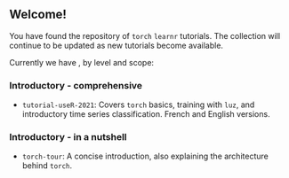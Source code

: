 ## Welcome!

You have found the repository of `torch` `learnr` tutorials. The collection will continue to be updated as new tutorials become available.

Currently we have , by level and scope:

### Introductory - comprehensive

-   `tutorial-useR-2021`: Covers `torch` basics, training with `luz`, and introductory time series classification. French and English versions.

### Introductory - in a nutshell

-   `torch-tour`: A concise introduction, also explaining the architecture behind `torch`.

### 
